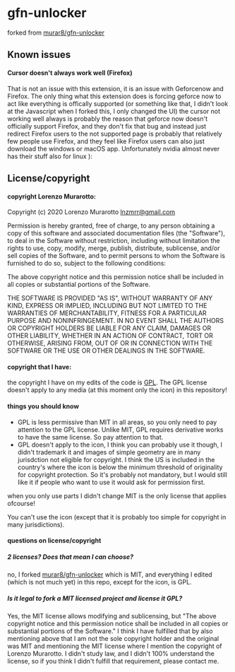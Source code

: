 # gfn-unlocker
forked from [murar8/gfn-unlocker](https://github.com/murar8/gfn-unlocker)
## Known issues
#### Cursor doesn't always work well (Firefox)
That is not an issue with this extension, it is an issue with Geforcenow and Firefox. The only thing what this extension does is forcing geforce now to act like everything is offically supported (or something like that, I didn't look at the Javascript when I forked this, I only changed the UI) the cursor not working well always is probably the reason that geforce now doesn't officially support Firefox, and they don't fix that bug and instead just redirect Firefox users to the not supported page is probably that relatively few people use Firefox, and they feel like Firefox users can also just download the windows or macOS app. Unfortunately nvidia almost never has their stuff also for linux ):

## License/copyright
#### copyright Lorenzo Murarotto: 
Copyright (c) 2020 Lorenzo Murarotto lnzmrr@gmail.com

Permission is hereby granted, free of charge, to any person obtaining a copy of this software and associated documentation files (the "Software"), to deal in the Software without restriction, including without limitation the rights to use, copy, modify, merge, publish, distribute, sublicense, and/or sell copies of the Software, and to permit persons to whom the Software is furnished to do so, subject to the following conditions:

The above copyright notice and this permission notice shall be included in all copies or substantial portions of the Software.

THE SOFTWARE IS PROVIDED "AS IS", WITHOUT WARRANTY OF ANY KIND, EXPRESS OR IMPLIED, INCLUDING BUT NOT LIMITED TO THE WARRANTIES OF MERCHANTABILITY, FITNESS FOR A PARTICULAR PURPOSE AND NONINFRINGEMENT. IN NO EVENT SHALL THE AUTHORS OR COPYRIGHT HOLDERS BE LIABLE FOR ANY CLAIM, DAMAGES OR OTHER LIABILITY, WHETHER IN AN ACTION OF CONTRACT, TORT OR OTHERWISE, ARISING FROM, OUT OF OR IN CONNECTION WITH THE SOFTWARE OR THE USE OR OTHER DEALINGS IN THE SOFTWARE.

#### copyright that I have: 
the copyright I have on my edits of the code is [GPL](https://opensource.org/licenses/gpl-license). The GPL license doesn't apply to any media (at this moment only the icon) in this repository!
#### things you should know
  - GPL is less permissive than MIT in all areas, so you only need to pay attention to the GPL license. Unlike MIT, GPL requires derivative works to have the same license. So    pay attention to that.
  - GPL doesn't apply to the icon, I think you can probably use it though, I didn't trademark it and images of simple geometry are in many jurisdction not eligible for copyright. I think the US is included in the country's where the icon is below the minimum threshold of originality for copyright protection. So it's probably not mandatory, but I would still like it if people who want to use it would ask for permission first.

when you only use parts I didn't change MIT is the only license that applies ofcourse!

You can't use the icon (except that it is probably too simple for copyright in many jurisdictions).

#### questions on license/copyright
##### 2 licenses? Does that mean I can choose?
no, I forked [murar8/gfn-unlocker](https://github.com/murar8/gfn-unlocker) which is MIT, and everything I edited (which is not much yet) in this repo, except for the icon, is GPL. 
##### Is it legal to fork a MIT licensed project and license it GPL?
Yes, the MIT license allows modifying and sublicensing, but "The above copyright notice and this permission notice shall be included in all copies or substantial portions of the Software." I think I have fulfilled that by also mentioning above that I am not the sole copyright holder and the original was MIT and mentioning the MIT license where I mention the copyright of Lorenzo Murarotto. I didn't study law, and I didn't 100% understand the license, so if you think I didn't fulfill that requirement, please contact me.

